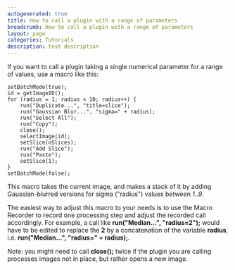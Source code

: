 ```yaml
---
autogenerated: true
title: How to call a plugin with a range of parameters
breadcrumb: How to call a plugin with a range of parameters
layout: page
categories: Tutorials
description: test description
---
```


If you want to call a plugin taking a single numerical parameter for a range of values, use a macro like this:

    setBatchMode(true);
    id = getImageID();
    for (radius = 1; radius < 10; radius++) {
        run("Duplicate...", "title=slice");
        run("Gaussian Blur...", "sigma=" + radius);
        run("Select All");
        run("Copy");
        close();
        selectImage(id);
        setSlice(nSlices);
        run("Add Slice");
        run("Paste");
        setSlice(1);
    }
    setBatchMode(false);

This macro takes the current image, and makes a stack of it by adding Gaussian-blurred versions for sigma ("radius") values between *1..9*.

The easiest way to adjust this macro to your needs is to use the Macro Recorder to record one processing step and adjust the recorded call accordingly. For example, a call like **run("Median...", "radius=2");** would have to be edited to replace the **2** by a concatenation of the variable **radius**, i.e. **run("Median...", "radius=" + radius);**.

Note: you might need to call **close();** twice if the plugin you are calling processes images not in place, but rather opens a new image.


